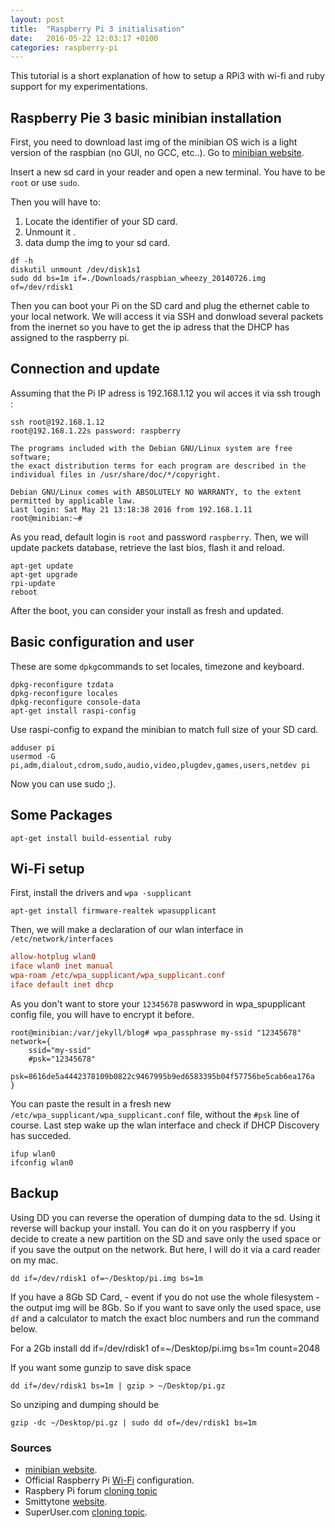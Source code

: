 ```yaml
---
layout: post
title:  "Raspberry Pi 3 initialisation"
date:   2016-05-22 12:03:17 +0100
categories: raspberry-pi
---
```

This tutorial is a short explanation of how to setup a RPi3 with wi-fi and ruby support for my experimentations.


## Raspberry Pie 3 basic minibian installation
First, you need to download last img of the minibian OS wich is a light version of the raspbian (no GUI, no GCC, etc..).
Go to [minibian website](https://minibianpi.wordpress.com/).

Insert a new sd card in your reader and open a new terminal. You have to be `root` or use `sudo`.

Then you will have to:

1. Locate the identifier of your SD card.
2. Unmount it .
3. data dump the img to your sd card.

```shell
df -h 
diskutil unmount /dev/disk1s1 
sudo dd bs=1m if=./Downloads/raspbian_wheezy_20140726.img of=/dev/rdisk1
```

Then you can boot your Pi on the SD card and plug the ethernet cable to your local network.
We will access it via SSH and donwload several packets from the inernet so you have to get the ip adress that the DHCP has assigned to the raspberry pi.

## Connection and update
Assuming that the Pi IP adress is 192.168.1.12 you wil acces it via ssh trough :

```shell
ssh root@192.168.1.12
root@192.168.1.22s password: raspberry 

The programs included with the Debian GNU/Linux system are free software;
the exact distribution terms for each program are described in the
individual files in /usr/share/doc/*/copyright.

Debian GNU/Linux comes with ABSOLUTELY NO WARRANTY, to the extent
permitted by applicable law.
Last login: Sat May 21 13:18:38 2016 from 192.168.1.11
root@minibian:~# 
```

As you read, default login is `root` and password `raspberry`.
Then, we will update packets database, retrieve the last bios, flash it and reload.

```shell
apt-get update
apt-get upgrade
rpi-update
reboot
```

After the boot, you can consider your install as fresh and updated.

## Basic configuration and user
These are some `dpkg`commands to set locales, timezone and keyboard.

```shell
dpkg-reconfigure tzdata 
dpkg-reconfigure locales
dpkg-reconfigure console-data 
apt-get install raspi-config
```

Use raspi-config to expand the minibian to match full size of your SD card.


```shell
adduser pi
usermod -G pi,adm,dialout,cdrom,sudo,audio,video,plugdev,games,users,netdev pi
```

Now you can use sudo ;).

## Some Packages
```shell
apt-get install build-essential ruby
```

## Wi-Fi setup
First, install the drivers and `wpa -supplicant`

```shell
apt-get install firmware-realtek wpasupplicant
```

Then, we will make a declaration of our wlan interface in `/etc/network/interfaces`

```conf
allow-hotplug wlan0
iface wlan0 inet manual
wpa-roam /etc/wpa_supplicant/wpa_supplicant.conf
iface default inet dhcp
```

As you don't want to store your `12345678` paswword in wpa_spupplicant config file, you will have to encrypt it before.

```shell
root@minibian:/var/jekyll/blog# wpa_passphrase my-ssid "12345678"
network={
	ssid="my-ssid"
	#psk="12345678"
	psk=8616de5a4442378109b0822c9467995b9ed6583395b04f57756be5cab6ea176a
}
```
 
You can paste the result in a fresh new `/etc/wpa_supplicant/wpa_supplicant.conf` file, without the `#psk` line of course.
Last step wake up the wlan interface and check if DHCP Discovery has succeded.

```shell
ifup wlan0
ifconfig wlan0
```


## Backup
Using DD you can reverse the operation of dumping data to the sd. Using it reverse will backup your install.
You can do it on you raspberry if you decide to create a new partition on the SD and save only the used space or if you save the output on the network.
But here, I will do it via a card reader on my mac.

```shell
dd if=/dev/rdisk1 of=~/Desktop/pi.img bs=1m
```

If you have a 8Gb SD Card, - event if you do not use the whole filesystem - the output img will be 8Gb.
So if you want to save only the used space, use `df` and a calculator to match the exact bloc numbers and run the command below.

 For a 2Gb install
dd if=/dev/rdisk1 of=~/Desktop/pi.img bs=1m count=2048

If you want some gunzip to save disk space

```shell
dd if=/dev/rdisk1 bs=1m | gzip > ~/Desktop/pi.gz
```

So unziping and dumping should be 

```shell
gzip -dc ~/Desktop/pi.gz | sudo dd of=/dev/rdisk1 bs=1m
```

### Sources
* [minibian website](https://minibianpi.wordpress.com/).
* Official Raspberry Pi [Wi-Fi](https://www.raspberrypi.org/documentation/configuration/wireless/wireless-cli.md) configuration.
* Raspbery Pi forum [cloning topic](https://www.raspberrypi.org/forums/viewtopic.php?t=49503&p=385472)
* Smittytone [website](https://smittytone.wordpress.com/2013/09/06/back-up-a-raspberry-pi-sd-card-using-a-mac/).
* SuperUser.com [cloning topic](http://superuser.com/questions/568236/can-i-use-dd-to-clone-a-larger-sd-card-to-a-smaller-sd-card-if-the-actual-partit).

